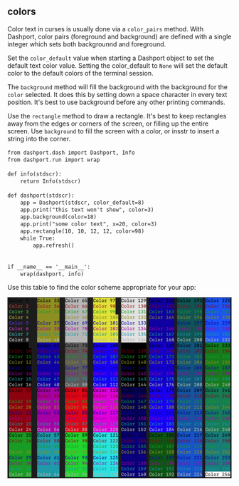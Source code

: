 ## colors

Color text in curses is usually done via a `color_pairs` method. With Dashport, color pairs (foreground and background) are defined with a single integer which sets both backgrounnd and foreground.

Set the `color_default` value when starting a Dashport object to set the default text color value. Setting the color_default to `None` will set the default color to the default colors of the terminal session.

The `background` method will fill the background with the background for the `color` selected. It does this by setting down a space character in every text position. It's best to use background before any other printing commands.

Use the `rectangle` method to draw a rectangle. It's best to keep rectangles away from the edges or corners of the screen, or filling up the entire screen. Use `background` to fill the screen with a color, or insstr to insert a string into the corner.

```
from dashport.dash import Dashport, Info
from dashport.run import wrap

def info(stdscr):
    return Info(stdscr)

def dashport(stdscr):
    app = Dashport(stdscr, color_default=8)
    app.print("this text won't show", color=3)
    app.background(color=18)
    app.print("some color text", x=20, color=3)
    app.rectangle(10, 10, 12, 12, color=98)
    while True:
        app.refresh()


if __name__ == '__main__':
    wrap(dashport, info)
```

Use this table to find the color scheme appropriate for your app:

![color palette for dashport](color_palette.png?raw=true "Dashport Color Palette")
